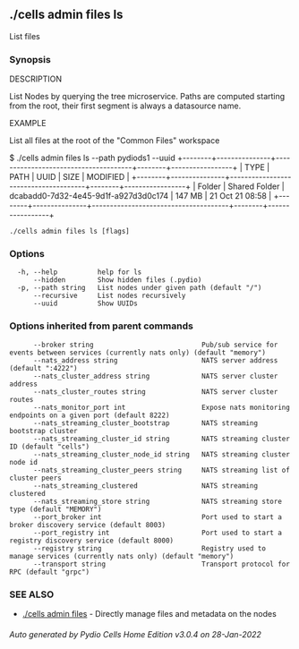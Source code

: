 ## ./cells admin files ls

List files

### Synopsis


DESCRIPTION
  
  List Nodes by querying the tree microservice. Paths are computed starting from the root, their first segment is always
  a datasource name.

EXAMPLE

  List all files at the root of the "Common Files" workspace

  $ ./cells admin files ls --path pydiods1 --uuid
	+--------+---------------+--------------------------------------+--------+-----------------+
	|  TYPE  |     PATH      |                 UUID                 |  SIZE  |    MODIFIED     |
	+--------+---------------+--------------------------------------+--------+-----------------+
	| Folder | Shared Folder | dcabadd0-7d32-4e45-9d1f-a927d3d0c174 | 147 MB | 21 Oct 21 08:58 |
	+--------+---------------+--------------------------------------+--------+-----------------+

 

```
./cells admin files ls [flags]
```

### Options

```
  -h, --help          help for ls
      --hidden        Show hidden files (.pydio)
  -p, --path string   List nodes under given path (default "/")
      --recursive     List nodes recursively
      --uuid          Show UUIDs
```

### Options inherited from parent commands

```
      --broker string                           Pub/sub service for events between services (currently nats only) (default "memory")
      --nats_address string                     NATS server address (default ":4222")
      --nats_cluster_address string             NATS server cluster address
      --nats_cluster_routes string              NATS server cluster routes
      --nats_monitor_port int                   Expose nats monitoring endpoints on a given port (default 8222)
      --nats_streaming_cluster_bootstrap        NATS streaming bootstrap cluster
      --nats_streaming_cluster_id string        NATS streaming cluster ID (default "cells")
      --nats_streaming_cluster_node_id string   NATS streaming cluster node id
      --nats_streaming_cluster_peers string     NATS streaming list of cluster peers
      --nats_streaming_clustered                NATS streaming clustered
      --nats_streaming_store string             NATS streaming store type (default "MEMORY")
      --port_broker int                         Port used to start a broker discovery service (default 8003)
      --port_registry int                       Port used to start a registry discovery service (default 8000)
      --registry string                         Registry used to manage services (currently nats only) (default "memory")
      --transport string                        Transport protocol for RPC (default "grpc")
```

### SEE ALSO

* [./cells admin files](./cells-admin-files)	 - Directly manage files and metadata on the nodes

###### Auto generated by Pydio Cells Home Edition v3.0.4 on 28-Jan-2022
